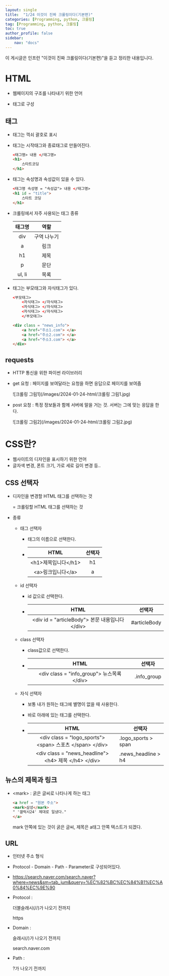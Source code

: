 ```yaml
---
layout: single
title:  "1/24 이것이 진짜 크롤링이다(기본편)"
categories: [Programming, python, 크롤링]
tag: [Programming, python, 크롤링]
toc: true
author_profile: false
sidebar:
    nav: "docs"
---
```


 이 게시글은 인프런 "이것이 진짜 크롤링이다(기본편)"을 듣고 정리한 내용입니다. 

# HTML

* 웹페이지의 구조를 나타내기 위한 언어

* 태그로 구성

  

## 태그

* 태그는 꺽쇠 괄호로 표시

* 태그는 시작태그와 종료태그로 만들어진다.

  ```html
  <태그명> 내용 </태그명>
  <h1>
      스타트코딩
  </h1>
  ```

* 태그는 속성명과 속성값이 있을 수 있다.

  ```html
  <태그명 속성명 = "속성값"> 내용 </태그명>
  <h1 id = "title">
      스타트 코딩
  </h1>
  ```

* 크롤링에서 자주 사용되는 태그 종류

  | 태그명 |    역할     |
  | :----: | :---------: |
  |  div   | 구역 나누기 |
  |   a    |    링크     |
  |   h1   |    제목     |
  |   p    |    문단     |
  | ul, li |    목록     |

* 태그는 부모태그와 자식태그가 있다.

  ```html
  <부모태그>
      <자식태그> </자식태그>
      <자식태그> </자식태그>
      <자식태그> </자식태그>
      </부모태그>
  ```

  ```html
  <div class = "news_info">
      <a href="주소1.com"> </a>
      <a href="주소2.com"> </a>
      <a href="주소3.com"> </a>
  </div>
  ```

## requests

* HTTP  통신을 위한 파이썬 라이브러리

* get 요청 : 페이지를 보여달라는 요청을 하면 응답으로 페이지를 보여줌

  ![크롤링 그림1](/images/2024-01-24-html/크롤링 그림1.jpg)

* post 요청 : 특정 정보들과 함께 서버에 말을 거는 것. 서버는 그에 맞는 응답을 한다.

  ![크롤링 그림2](/images/2024-01-24-html/크롤링 그림2.jpg)



# CSS란?

* 웹사이트의 디자인을 표시하기 위한 언어
* 글자색 변경, 폰트 크기, 가로 세로 길이 변경 등..



## CSS 선택자

* 디자인을 변경할 HTML 태그를 선택하는 것

  = 크롤링할 HTML 태그를 선택하는 것

* 종류

  * 태그 선택자

    * 태그의 이름으로 선택한다.

    * |          HTML           | 선택자 |
      | :---------------------: | :----: |
      | \<h1\>제목입니다\</h1\> |   h1   |
      |  \<a\>링크입니다\</a\>  |   a    |

      

  * id 선택자

    * id 값으로 선택한다.

    * |                        HTML                         |    선택자    |
      | :-------------------------------------------------: | :----------: |
      | \<div id = "articleBody"\> 본문 내용입니다 \</div\> | #articleBody |

      

  * class 선택자

    * class값으로 선택한다.

    * |                      HTML                      |   선택자    |
      | :--------------------------------------------: | :---------: |
      | \<div class = "info_group"\> 뉴스목록 \</div\> | .info_group |

      

  * 자식 선택자

    * 보통 내가 원하는 태그에 별명이 없을 때 사용한다.

    * 바로 아래에 있는 태그를 선택한다.

    * |                             HTML                             | 선택자              |
      | :----------------------------------------------------------: | ------------------- |
      | \<div class = "logo_sports"\> \<span\> 스포츠 \</span\> \</div\> | .logo_sports > span |
      | \<div class = "news_headline"\> \<h4\> 제목 \</h4\> \</div\> | .news_headline > h4 |

## 뉴스의 제목과 링크

* \<mark\>  : 굵은 글씨로 나타나게 하는 태그

  ```html
  <a href = "원본 주소">
  <mark>삼성</mark>
  " '갤럭시24' 제대로 일냈다."
  </a>
  ```

  mark 안쪽에 있는 것이 굵은 글씨, 제목은 a태그 안쪽 텍스트가 되겠다.



## URL

* 인터넷 주소 형식

* Protocol - Domain - Path - Parameter로 구성되어있다.

* https://search.naver.com/search.naver?where=news&sm=tab_jum&query=%EC%82%BC%EC%84%B1%EC%A0%84%EC%9E%90

* Protocol : 

  더블슬래시(//)가 나오기 전까지 

  https

* Domain : 

  슬래시(/)가 나오기 전까지

  search.naver.com

* Path : 

  ?가 나오기 전까지